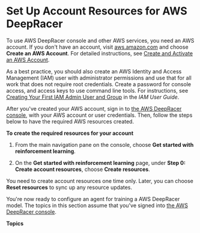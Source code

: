 # Set Up Account Resources for AWS DeepRacer<a name="deepracer-get-started-set-up-account-resources"></a>

To use AWS DeepRacer console and other AWS services, you need an AWS account\. If you don't have an account, visit [aws\.amazon\.com](https://aws.amazon.com/) and choose **Create an AWS Account**\. For detailed instructions, see [Create and Activate an AWS Account](https://aws.amazon.com/premiumsupport/knowledge-center/create-and-activate-aws-account/)\.

As a best practice, you should also create an AWS Identity and Access Management \(IAM\) user with administrator permissions and use that for all work that does not require root credentials\. Create a password for console access, and access keys to use command line tools\. For instructions, see [Creating Your First IAM Admin User and Group](https://docs.aws.amazon.com/IAM/latest/UserGuide/getting-started_create-admin-group.html) in the *IAM User Guide*\.

After you've created your AWS account, sign in to [ the AWS DeepRacer console](https://console.aws.amazon.com/deepracer), with your AWS account or user credentials\. Then, follow the steps below to have the required AWS resources created\. <a name="deepracer-set-up-permissions-and-resources"></a>

**To create the required resources for your account**

1.  From the main navigation pane on the console, choose **Get started with reinforcement learning**\.

1. On the **Get started with reinforcement learning** page, under **Step 0: Create account resources**, choose **Create resources**\.

You need to create account resources one time only\. Later, you can choose **Reset resources** to sync up any resource updates\. 

You're now ready to configure an agent for training a AWS DeepRacer model\. The topics in this section assume that you've signed into [the AWS DeepRacer console](https://console.aws.amazon.com/deepracer)\. 

**Topics**